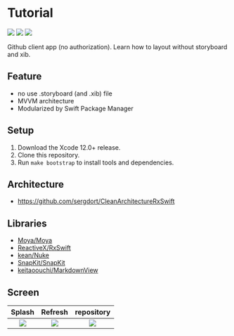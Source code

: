 # Tutorial

![](https://img.shields.io/badge/Xcode-12.0%2B-blue.svg)
![](https://img.shields.io/badge/iOS-13.0%2B-blue.svg)
![](https://img.shields.io/badge/Swift-5.0%2B-orange.svg)

Github client app (no authorization).
Learn how to layout without storyboard and xib.

## Feature
- no use .storyboard (and .xib) file
- MVVM architecture
- Modularized by Swift Package Manager

## Setup

1. Download the Xcode 12.0+ release.
2. Clone this repository.
3. Run `make bootstrap` to install tools and dependencies.

## Architecture

- https://github.com/sergdort/CleanArchitectureRxSwift

## Libraries

- [Moya/Moya](https://github.com/Moya/Moya)
- [ReactiveX/RxSwift](https://github.com/ReactiveX/RxSwift)
- [kean/Nuke](https://github.com/kean/Nuke)
- [SnapKit/SnapKit](https://github.com/SnapKit/SnapKit)
- [keitaoouchi/MarkdownView](https://github.com/keitaoouchi/MarkdownView)

## Screen
|Splash|Refresh|repository|
|:---:|:---:|:---:|
|![](https://s3-ap-northeast-1.amazonaws.com/github.masegi/Tutorial-ios/splash_1.gif)|![](https://s3-ap-northeast-1.amazonaws.com/github.masegi/Tutorial-ios/refresh_1.gif)|![](https://s3-ap-northeast-1.amazonaws.com/github.masegi/Tutorial-ios/repository.gif)|
